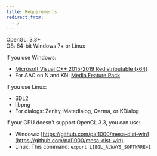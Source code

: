 ```yaml
---
title: Requirements
redirect_from:
  - /
---
```


OpenGL: 3.3+  
OS: 64-bit Windows 7+ or Linux

If you use Windows:

- [Microsoft Visual C++ 2015-2019 Redistributable (x64)](https://aka.ms/vs/16/release/vc_redist.x64.exe)
- For AAC on N and KN: [Media Feature Pack](https://support.microsoft.com/en-us/help/3145500/media-feature-pack-list-for-windows-n-editions)

If you use Linux:

- SDL2
- libpng
- For dialogs: Zenity, Matedialog, Qarma, or KDialog

If your GPU doesn't support OpenGL 3.3, you can use:

- Windows: [https://github.com/pal1000/mesa-dist-win](https://github.com/pal1000/mesa-dist-win)
- Linux: This command: `export LIBGL_ALWAYS_SOFTWARE=1`
